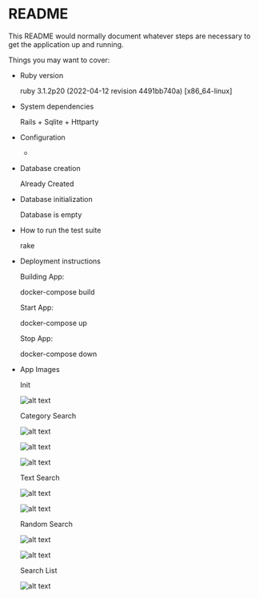# README

This README would normally document whatever steps are necessary to get the
application up and running.

Things you may want to cover:

* Ruby version

   ruby 3.1.2p20 (2022-04-12 revision 4491bb740a) [x86_64-linux]


* System dependencies

    Rails + Sqlite + Httparty

* Configuration

    -

* Database creation

    Already Created

* Database initialization

    Database is empty 

* How to run the test suite

    rake

* Deployment instructions

    Building App:

    docker-compose build

    Start App:

    docker-compose up

    Stop App:

    docker-compose down
    
* App Images

    Init



    
    ![alt text](1.png?raw=true)  




    Category Search
    



    ![alt text](2.png?raw=true)  




    ![alt text](3.png?raw=true) 




    ![alt text](4.png?raw=true)             
    



    Text Search
        



    ![alt text](5.png?raw=true)  
   



    ![alt text](6.png?raw=true)  




    Random Search
        

        
    ![alt text](7.png?raw=true)  


        
    ![alt text](8.png?raw=true)  



    Search List




   ![alt text](9.png?raw=true)  
      